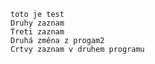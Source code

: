     toto je test
    Druhy zaznam
    Treti zaznam
    Druhá změna z progam2
    Crtvy zaznam v druhem programu